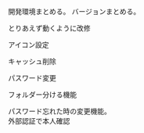 開発環境まとめる。
バージョンまとめる。

とりあえず動くように改修

アイコン設定

キャッシュ削除

パスワード変更

フォルダー分ける機能

パスワード忘れた時の変更機能。<br>外部認証で本人確認